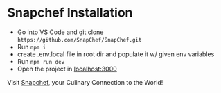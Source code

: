 # Snapchef Installation
- Go into VS Code and git clone ```https://github.com/SnapChef/SnapChef.git```
- Run ```npm i```
- create .env.local file in root dir and populate it w/ given env variables
- Run ```npm run dev```
- Open the project in [localhost:3000](https://localhost:3000/)


Visit [Snapchef](https://snapchefapp.vercel.app/), your Culinary Connection to the World!
